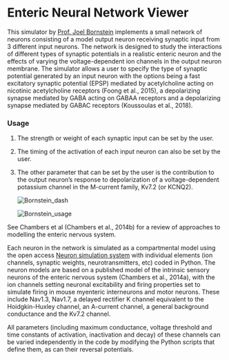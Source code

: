 # Enteric Neural Network Viewer

This simulator by [Prof. Joel Bornstein](https://biomedicalsciences.unimelb.edu.au/sbs-research-groups/physiology/enteric-neuroscience) implements a small network of neurons consisting of a model output neuron receiving synaptic input from 3 different input neurons. The network is designed to study the interactions of different types of synaptic potentials in a realistic enteric neuron and the effects of varying the voltage-dependent ion channels in the output neuron membrane.  The simulator allows a user to specify the type of synaptic potential generated by an input neuron with the options being a fast excitatory synaptic potential (EPSP) mediated by acetylcholine acting on nicotinic acetylcholine receptors (Foong et al., 2015), a depolarizing synapse mediated by GABA acting on GABAA receptors and a depolarizing synapse mediated by GABAC receptors (Koussoulas et al., 2018).

### Usage
1. The strength or weight of each synaptic input can be set by the user.
2. The timing of the activation of each input neuron can also be set by the user.
3. The other parameter that can be set by the user is the contribution to the output neuron’s response to depolarization of a voltage-dependent potassium channel in the M-current family, Kv7.2 (or KCNQ2). 

    ![Bornstein_dash](https://user-images.githubusercontent.com/32800795/61642411-201d1600-aca1-11e9-9a0f-e2ce74c3923d.JPG ':size=600%')

    ![Bornstein_usage](https://user-images.githubusercontent.com/32800795/61642412-201d1600-aca1-11e9-8cbe-e2b4deb705a8.gif ':size=350%')

See Chambers et al (Chambers et al., 2014b) for a review of approaches to modelling the enteric nervous system.

Each neuron in the network is simulated as a compartmental model using the open access [Neuron simulation system](https://neuron.yale.edu/neuron/) with individual elements (ion channels, synaptic weights, neurotransmitters, etc) coded in Python. The neuron models are based on a published  model of the intrinsic sensory neurons of the enteric nervous system (Chambers et al., 2014a), with the ion channels setting neuronal excitability and firing properties set to simulate firing in mouse myenteric interneurons and motor neurons.  These include Nav1.3, Nav1.7, a delayed rectifier K channel equivalent to the Hoidgkin-Huxley channel, an A-current channel, a general background conductance and the Kv7.2 channel.  

All parameters (including maximum conductance, voltage threshold and time constants of activation, inactivation and decay) of these channels can be varied independently in the code by modifying the Python scripts that define them, as can their reversal potentials.